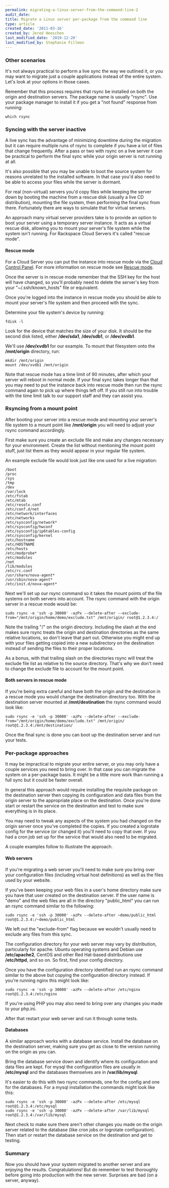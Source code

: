 ```yaml
---
permalink: migrating-a-linux-server-from-the-command-line-2
audit_date:
title: Migrate a Linux server per-package from the command line
type: article
created_date: '2011-03-16'
created_by: Jered Heeschen
last_modified_date: '2019-12-20'
last_modified_by: Stephanie Fillmon
---
```


### Other scenarios

It's not always practical to perform a live sync the way we outlined it,
or you may want to migrate just a couple applications instead of the
entire system. Let's look at your options in those cases.

Remember that this process requires that rsync be installed on both the
origin and destination servers. The package name is usually "rsync". Use
your package manager to install it if you get a "not found" response
from running:

    which rsync

### Syncing with the server inactive

A live sync has the advantage of minimizing downtime during the
migration but it can require multiple runs of rsync to complete if you
have a lot of files that change frequently. After a pass or two with
rsync on a live server it can be practical to perform the final sync
while your origin server is not running at all.

It's also possible that you may be unable to boot the source system for
reasons unrelated to the installed software. In that case you'd also
need to be able to access your files while the server is dormant.

For real (non-virtual) servers you'd copy files while keeping the server
down by booting the machine from a rescue disk (usually a live CD
distribution), mounting the file system, then performing the final sync
from there. Fortunately there are ways to simulate that for virtual
servers.

An approach many virtual server providers take is to provide an option
to boot your server using a temporary server instance. It acts as a
virtual rescue disk, allowing you to mount your server's file system
while the system isn't running. For Rackspace Cloud Servers it's called
"rescue mode".

#### Rescue mode

For a Cloud Server you can put the instance into rescue mode via
the [Cloud Control Panel](https://mycloud.rackspace.com).
For more information on rescue mode see [Rescue mode](/support/how-to/rescue-mode).

Once the server is in rescue mode remember that the SSH key for the host
will have changed, so you'll probably need to delete the server's key
from your "~/.ssh/known_hosts" file or equivalent.

Once you're logged into the instance in rescue mode you should be able
to mount your server's file system and then proceed with the sync.

Determine your file system's device by running:

    fdisk -l

Look for the device that matches the size of your disk. It should be the
second disk listed, either **/dev/sda1**, **/dev/sdb1**, or **/dev/xvdb1**.

We'll use **/dev/xvdb1** for our example. To mount that filesystem onto the
**/mnt/origin** directory, run:

    mkdir /mnt/origin
    mount /dev/xvdb1 /mnt/origin

Note that rescue mode has a time limit of 90 minutes, after which your
server will reboot in normal mode. If your final sync takes longer than
that you may need to put the instance back into rescue mode then run the
rsync command again to pick up where things left off. If you still run
into trouble with the time limit talk to our support staff and they can
assist you.

### Rsyncing from a mount point

After booting your server into a rescue mode and mounting your server's
file system to a mount point like **/mnt/origin** you will need to adjust
your rsync command accordingly.

First make sure you create an exclude file and make any changes
necessary for your environment. Create the list without mentioning the
mount point stuff, just list them as they would appear in your regular
file system.

An example exclude file would look just like one used for a live
migration:

    /boot
    /proc
    /sys
    /tmp
    /dev
    /var/lock
    /etc/fstab
    /etc/mtab
    /etc/resolv.conf
    /etc/conf.d/net
    /etc/network/interfaces
    /etc/networks
    /etc/sysconfig/network*
    /etc/sysconfig/hwconf
    /etc/sysconfig/ip6tables-config
    /etc/sysconfig/kernel
    /etc/hostname
    /etc/HOSTNAME
    /etc/hosts
    /etc/modprobe*
    /etc/modules
    /net
    /lib/modules
    /etc/rc.conf
    /usr/share/nova-agent*
    /usr/sbin/nova-agent*
    /etc/init.d/nova-agent*

Next we'll set up our rsync command so it takes the mount points of the
file systems on both servers into account. The rsync command with the
origin server in a rescue mode would be:

    sudo rsync -e 'ssh -p 30000' -azPx --delete-after --exclude-from="/mnt/origin/home/demo/exclude.txt" /mnt/origin/ root@1.2.3.4:/

Note the trailing "/" on the origin directory. Including the slash at
the end makes sure rsync treats the origin and destination directories
as the same relative locations, so don't leave that part out. Otherwise
you might end up with your files getting copied into a new subdirectory
on the destination instead of sending the files to their proper
locations.

As a bonus, with that trailing slash on the directories rsync will treat
the exclude file list as relative to the source directory. That's why we
don't need to change the exclude file to account for the mount point.

#### Both servers in rescue mode

If you're being extra careful and have both the origin and the
destination in a rescue mode you would change the destination directory
too. With the destination server mounted at **/mnt/destination** the rsync
command would look like:

    sudo rsync -e 'ssh -p 30000' -azPx --delete-after --exclude-from="/mnt/origin/home/demo/exclude.txt" /mnt/origin/ root@1.2.3.4:/mnt/destination/

Once the final sync is done you can boot up the destination server and
run your tests.

### Per-package approaches

It may be impractical to migrate your entire server, or you may only
have a couple services you need to bring over. In that case you can
migrate the system on a per-package basis. It might be a little more
work than running a full sync but it could be faster overall.

In general this approach would require installing the requisite package
on the destination server then copying its configuration and data files
from the origin server to the appropriate place on the destination. Once
you're done start or restart the service on the destination and test to
make sure everything is in its place.

You may need to tweak any aspects of the system you had changed on the
origin server once you've completed the copies. If you created a
logrotate config for the service (or changed it) you'll need to copy
that over. If you had a cron job set up for the service that would also
need to be migrated.

A couple examples follow to illustrate the approach.

#### Web servers

If you're migrating a web server you'll need to make sure you bring over
your configuration files (including virtual host definitions) as well as
the files used by your website.

If you've been keeping your web files in a user's home directory make
sure you have that user created on the destination server. If the user
name is "demo" and the web files are all in the directory "public_html"
you can run an rsync command similar to the following:

    sudo rsync -e 'ssh -p 30000' -azPx --delete-after ~demo/public_html root@1.2.3.4:/~demo/public_html

We left out the "exclude-from" flag because we wouldn't usually need to
exclude any files from this sync.

The configuration directory for your web server may vary by
distribution, particularly for apache. Ubuntu operating systems and Debian use
**/etc/apache2**, CentOS and other Red Hat-based distributions use
**/etc/httpd**, and so on. So first, find your config directory.

Once you have the configuration directory identified run an rsync
command similar to the above but copying the configuration directory
instead. If you're running nginx this might look like:

    sudo rsync -e 'ssh -p 30000' -azPx --delete-after /etc/nginx root@1.2.3.4:/etc/nginx

If you're using PHP you may also need to bring over any changes you made
to your php.ini.

After that restart your web server and run it through some tests.

#### Databases

A similar approach works with a database service. Install the database
on the destination server, making sure you get as close to the version
running on the origin as you can.

Bring the database service down and identify where its configuration and
data files are kept. For mysql the configuration files are usually in
**/etc/mysql** and the databases themselves are in **/var/lib/mysql**.

It's easier to do this with two rsync commands, one for the config and
one for the databases. For a mysql installation the commands might look
like this:

    sudo rsync -e 'ssh -p 30000' -azPx --delete-after /etc/mysql root@1.2.3.4:/etc/mysql
    sudo rsync -e 'ssh -p 30000' -azPx --delete-after /var/lib/mysql root@1.2.3.4:/var/lib/mysql

Next check to make sure there aren't other changes you made on the
origin server related to the database (like cron jobs or logrotate
configuration). Then start or restart the database service on the
destination and get to testing.

### Summary

Now you should have your system migrated to another server and are
enjoying the results. Congratulations! But do remember to test
thoroughly before going into production with the new server. Surprises
are bad (on a server, anyway).
